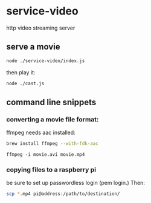 # service-video

http video streaming server


## serve a movie
```bash
node ./service-video/index.js
```

then play it:
```bash
node ./cast.js
```


## command line snippets

### converting a movie file format:

ffmpeg needs aac installed:
```bash
brew install ffmpeg --with-fdk-aac
```

```
ffmpeg -i movie.avi movie.mp4
```

### copying files to a raspberry pi

be sure to set up passwordless login (pem login.) Then:

```bash
scp *.mp4 pi@address:/path/to/destination/
```
